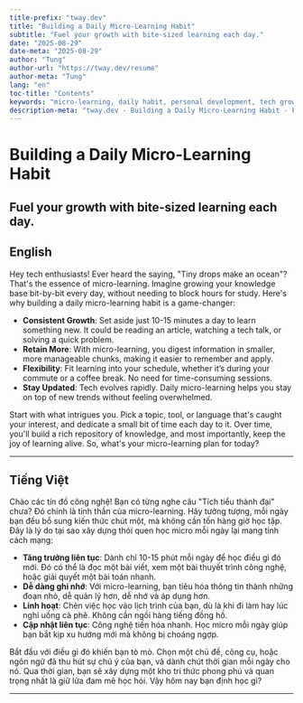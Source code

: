 ```yaml
---
title-prefix: "tway.dev"
title: "Building a Daily Micro-Learning Habit"
subtitle: "Fuel your growth with bite-sized learning each day."
date: "2025-08-29"
date-meta: "2025-08-29"
author: "Tung"
author-url: "https://tway.dev/resume"
author-meta: "Tung"
lang: "en"
toc-title: "Contents"
keywords: "micro-learning, daily habit, personal development, tech growth, continuous learning"
description-meta: "tway.dev - Building a Daily Micro-Learning Habit - Fuel your growth with bite-sized learning each day."
---
```


# Building a Daily Micro-Learning Habit
## Fuel your growth with bite-sized learning each day.

## English
Hey tech enthusiasts! Ever heard the saying, "Tiny drops make an ocean"? That's the essence of micro-learning. Imagine growing your knowledge base bit-by-bit every day, without needing to block hours for study. Here's why building a daily micro-learning habit is a game-changer:

- **Consistent Growth**: Set aside just 10-15 minutes a day to learn something new. It could be reading an article, watching a tech talk, or solving a quick problem.
- **Retain More**: With micro-learning, you digest information in smaller, more manageable chunks, making it easier to remember and apply.
- **Flexibility**: Fit learning into your schedule, whether it’s during your commute or a coffee break. No need for time-consuming sessions.
- **Stay Updated**: Tech evolves rapidly. Daily micro-learning helps you stay on top of new trends without feeling overwhelmed.

Start with what intrigues you. Pick a topic, tool, or language that's caught your interest, and dedicate a small bit of time each day to it. Over time, you'll build a rich repository of knowledge, and most importantly, keep the joy of learning alive. So, what's your micro-learning plan for today?

---

## Tiếng Việt
Chào các tín đồ công nghệ! Bạn có từng nghe câu "Tích tiểu thành đại" chưa? Đó chính là tinh thần của micro-learning. Hãy tưởng tượng, mỗi ngày bạn đều bổ sung kiến thức chút một, mà không cần tốn hàng giờ học tập. Đây là lý do tại sao xây dựng thói quen học micro mỗi ngày lại mang tính cách mạng:

- **Tăng trưởng liên tục**: Dành chỉ 10-15 phút mỗi ngày để học điều gì đó mới. Đó có thể là đọc một bài viết, xem một bài thuyết trình công nghệ, hoặc giải quyết một bài toán nhanh.
- **Dễ dàng ghi nhớ**: Với micro-learning, bạn tiêu hóa thông tin thành những đoạn nhỏ, dễ quản lý hơn, dễ nhớ và áp dụng hơn.
- **Linh hoạt**: Chèn việc học vào lịch trình của bạn, dù là khi đi làm hay lúc nghỉ uống cà phê. Không cần ngồi hàng tiếng đồng hồ.
- **Cập nhật liên tục**: Công nghệ tiến hóa nhanh. Học micro mỗi ngày giúp bạn bắt kịp xu hướng mới mà không bị choáng ngợp.

Bắt đầu với điều gì đó khiến bạn tò mò. Chọn một chủ đề, công cụ, hoặc ngôn ngữ đã thu hút sự chú ý của bạn, và dành chút thời gian mỗi ngày cho nó. Qua thời gian, bạn sẽ xây dựng một kho tri thức phong phú và quan trọng nhất là giữ lửa đam mê học hỏi. Vậy hôm nay bạn định học gì?

---